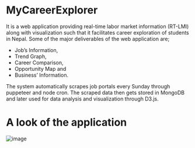 # MyCareerExplorer

It is a web application providing real-time labor market information (RT-LMI) along with visualization such that it facilitates career exploration of students in Nepal. 
Some of the major deliverables of the web application are;

* Job’s Information, 
* Trend Graph, 
* Career Comparison, 
* Opportunity Map and 
* Business’ Information. 

The system automatically scrapes job portals every Sunday through puppeteer and node cron. 
The scraped data then gets stored in MongoDB and later used for data analysis and visualization through D3.js.

# A look of the application

![image](https://user-images.githubusercontent.com/55166361/191886211-4dad55d9-3063-44cc-9dca-588555988c7c.png)
